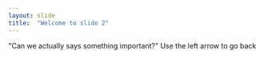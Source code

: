 ```yaml
---
layout: slide
title:  "Welcome to slide 2"
---
```

"Can we actually says something important?"
Use the left arrow to go back
